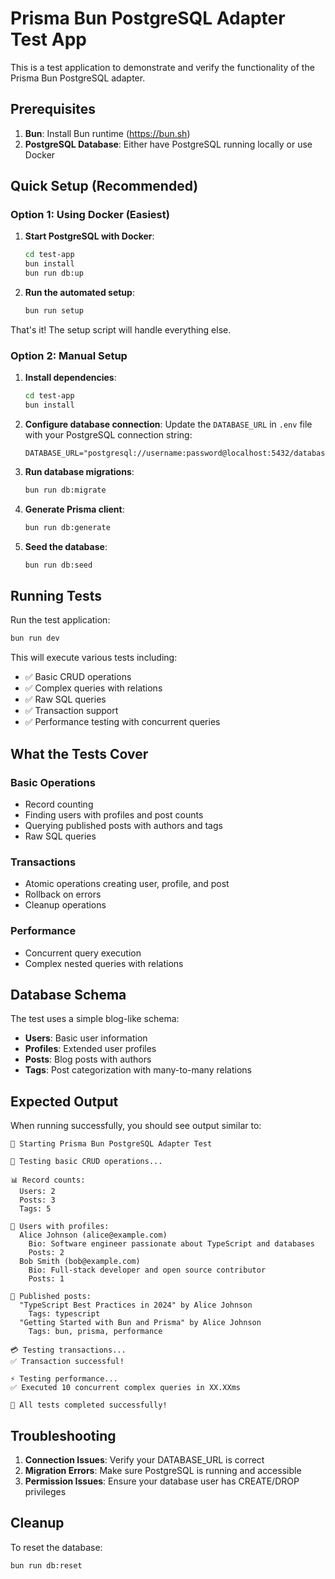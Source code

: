 # Prisma Bun PostgreSQL Adapter Test App

This is a test application to demonstrate and verify the functionality of the Prisma Bun PostgreSQL adapter.

## Prerequisites

1. **Bun**: Install Bun runtime (https://bun.sh)
2. **PostgreSQL Database**: Either have PostgreSQL running locally or use Docker

## Quick Setup (Recommended)

### Option 1: Using Docker (Easiest)

1. **Start PostgreSQL with Docker**:
   ```bash
   cd test-app
   bun install
   bun run db:up
   ```

2. **Run the automated setup**:
   ```bash
   bun run setup
   ```

That's it! The setup script will handle everything else.

### Option 2: Manual Setup

1. **Install dependencies**:
   ```bash
   cd test-app
   bun install
   ```

2. **Configure database connection**:
   Update the `DATABASE_URL` in `.env` file with your PostgreSQL connection string:
   ```
   DATABASE_URL="postgresql://username:password@localhost:5432/database_name"
   ```

3. **Run database migrations**:
   ```bash
   bun run db:migrate
   ```

4. **Generate Prisma client**:
   ```bash
   bun run db:generate
   ```

5. **Seed the database**:
   ```bash
   bun run db:seed
   ```

## Running Tests

Run the test application:
```bash
bun run dev
```

This will execute various tests including:
- ✅ Basic CRUD operations
- ✅ Complex queries with relations
- ✅ Raw SQL queries
- ✅ Transaction support
- ✅ Performance testing with concurrent queries

## What the Tests Cover

### Basic Operations
- Record counting
- Finding users with profiles and post counts
- Querying published posts with authors and tags
- Raw SQL queries

### Transactions
- Atomic operations creating user, profile, and post
- Rollback on errors
- Cleanup operations

### Performance
- Concurrent query execution
- Complex nested queries with relations

## Database Schema

The test uses a simple blog-like schema:
- **Users**: Basic user information
- **Profiles**: Extended user profiles
- **Posts**: Blog posts with authors
- **Tags**: Post categorization with many-to-many relations

## Expected Output

When running successfully, you should see output similar to:
```
🚀 Starting Prisma Bun PostgreSQL Adapter Test

🧪 Testing basic CRUD operations...

📊 Record counts:
  Users: 2
  Posts: 3
  Tags: 5

👥 Users with profiles:
  Alice Johnson (alice@example.com)
    Bio: Software engineer passionate about TypeScript and databases
    Posts: 2
  Bob Smith (bob@example.com)
    Bio: Full-stack developer and open source contributor
    Posts: 1

📝 Published posts:
  "TypeScript Best Practices in 2024" by Alice Johnson
    Tags: typescript
  "Getting Started with Bun and Prisma" by Alice Johnson
    Tags: bun, prisma, performance

💳 Testing transactions...
✅ Transaction successful!

⚡ Testing performance...
✅ Executed 10 concurrent complex queries in XX.XXms

🎉 All tests completed successfully!
```

## Troubleshooting

1. **Connection Issues**: Verify your DATABASE_URL is correct
2. **Migration Errors**: Make sure PostgreSQL is running and accessible
3. **Permission Issues**: Ensure your database user has CREATE/DROP privileges

## Cleanup

To reset the database:
```bash
bun run db:reset
```
